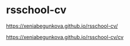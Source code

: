 # rsschool-cv

https://xeniabegunkova.github.io/rsschool-cv/

https://xeniabegunkova.github.io/rsschool-cv/cv
